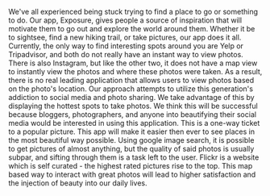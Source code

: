   We've all experienced being stuck trying to find a place to go or something to do. Our app, Exposure, gives people a source of inspiration that will motivate them to go out and explore the world around them. Whether it be to sightsee, find a new hiking trail, or take pictures, our app does it all.
Currently, the only way to find interesting spots around you are Yelp or Tripadvisor, and both do not really have an instant way to view photos. There is also Instagram, but like the other two, it does not have a map view to instantly view the photos and where these photos were taken. As a result, there is no real leading application that allows users to view photos based on the photo's location.
  Our approach attempts to utilize this generation's addiction to social media and photo sharing. We take advantage of this by displaying the hottest spots to take photos. We think this will be successful because bloggers, photographers, and anyone into beautifying their social media would be interested in using this application. This is a one-way ticket to a popular picture.
  This app will make it easier then ever to see places in the most beautiful way possible. Using google image search, it is possible to get pictures of almost anything, but the quality of said photos is usually subpar, and sifting through them is a task left to the user. Flickr is a website which is self curated - the highest rated pictures rise to the top. This map based way to interact with great photos will lead to higher satisfaction and the injection of beauty into our daily lives.
